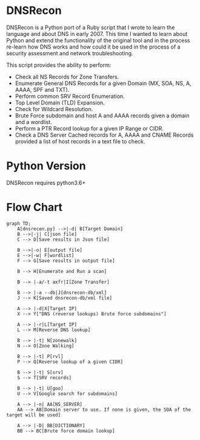 
# DNSRecon

DNSRecon is a Python port of a Ruby script that I wrote to learn the language and about DNS in early 2007. 
This time I wanted to learn about Python and extend the functionality of the original tool and in the process re-learn how DNS works and how could it be used in the process of a security assessment and network troubleshooting. 

This script provides the ability to perform:
* Check all NS Records for Zone Transfers.
* Enumerate General DNS Records for a given Domain (MX, SOA, NS, A, AAAA, SPF and TXT).
* Perform common SRV Record Enumeration.
* Top Level Domain (TLD) Expansion.
* Check for Wildcard Resolution.
* Brute Force subdomain and host A and AAAA records given a domain and a wordlist.
* Perform a PTR Record lookup for a given IP Range or CIDR.
* Check a DNS Server Cached records for A, AAAA and CNAME Records provided a list of host records in a text file to check.

# Python Version
DNSRecon requires python3.6+

# Flow Chart
```mermaid
graph TD;
    A[dnsrecon.py] -->|-d| B[Target Domain]
    B -->|-j| C[json file]
    C --> D[Save results in Json file]
    
    B -->|-o| E[output file]
    E -->|-w| F[wordlist]
    F --> G[Save results in output file]
    
    B --> H[Enumerate and Run a scan]
    
    B --> |-a/-t axfr|I[Zone Transfer]
    
    B --> |-a --db|J[dnsrecon-db/xml]
    J --> K[Saved dnsrecon-db/xml file]
    
    A --> |-d|X[Target IP]
    X --> Y["DNS (reverse lookups) Brute force subdomains"]

    A --> |-r|L[Target IP]
    L --> M[Reverse DNS lookup]
    
    B --> |-t| N[zonewalk]
    N --> O[Zone Walking]
    
    B --> |-t| P[rvl]
    P --> Q[Reverse lookup of a given CIDR]
    
    B --> |-t| S[srv]
    S --> T[SRV records]

    B --> |-t| U[goo]
    U --> V[Google search for subdomains]

    A --> |-n| AA[NS_SERVER]
    AA --> AB[Domain server to use. If none is given, the SOA of the target will be used]

    A --> |-D| BB[DICTIONARY]
    BB --> BC[Brute force domain lookup]
```
